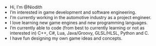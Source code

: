 -  Hi, I’m @Niodith
-  I’m interested in game development and software engineering.
-  I'm currently working in the automotive industry as a project engineer.
-  I love learning new game engines and new programming languages.
-  I’m currently able to code (from best to currently learning or not as interested in) C++, C#, Lua, Java/Groovy, GLSL/HLSL, Python and C.
-  I have fun designing my own game ideas and concepts.
<!---
Niodith/Niodith is a ✨ special ✨ repository because its `README.md` (this file) appears on your GitHub profile.
You can click the Preview link to take a look at your changes.
--->
